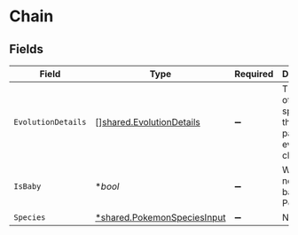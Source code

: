 # Chain


## Fields

| Field                                                                     | Type                                                                      | Required                                                                  | Description                                                               |
| ------------------------------------------------------------------------- | ------------------------------------------------------------------------- | ------------------------------------------------------------------------- | ------------------------------------------------------------------------- |
| `EvolutionDetails`                                                        | [][shared.EvolutionDetails](../../models/shared/evolutiondetails.md)      | :heavy_minus_sign:                                                        | The chain of Pokémon species that forms part of this evolution chain      |
| `IsBaby`                                                                  | **bool*                                                                   | :heavy_minus_sign:                                                        | Whether or not this is a baby Pokémon                                     |
| `Species`                                                                 | [*shared.PokemonSpeciesInput](../../models/shared/pokemonspeciesinput.md) | :heavy_minus_sign:                                                        | N/A                                                                       |